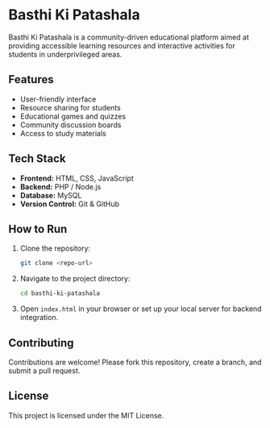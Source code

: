 # Basthi Ki Patashala

Basthi Ki Patashala is a community-driven educational platform aimed at providing accessible learning resources and interactive activities for students in underprivileged areas. 

## Features
- User-friendly interface
- Resource sharing for students
- Educational games and quizzes
- Community discussion boards
- Access to study materials

## Tech Stack
- **Frontend:** HTML, CSS, JavaScript
- **Backend:** PHP / Node.js
- **Database:** MySQL
- **Version Control:** Git & GitHub

## How to Run
1. Clone the repository:
   ```bash
   git clone <repo-url>
   ```
2. Navigate to the project directory:
   ```bash
   cd basthi-ki-patashala
   ```
3. Open `index.html` in your browser or set up your local server for backend integration.

## Contributing
Contributions are welcome! Please fork this repository, create a branch, and submit a pull request.

## License
This project is licensed under the MIT License.
